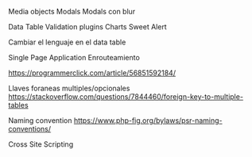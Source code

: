 Media objects
Modals
Modals con blur

Data Table
Validation plugins
Charts
Sweet Alert

Cambiar el lenguaje en el data table

Single Page Application
Enrouteamiento


https://programmerclick.com/article/56851592184/

Llaves foraneas multiples/opcionales
https://stackoverflow.com/questions/7844460/foreign-key-to-multiple-tables


Naming convention
https://www.php-fig.org/bylaws/psr-naming-conventions/


Cross Site Scripting